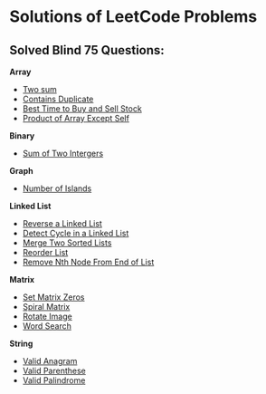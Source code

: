# Solutions of LeetCode Problems

## **Solved Blind 75 Questions:**

**Array**
- [Two sum](https://leetcode.com/problems/two-sum/)
- [Contains Duplicate](https://leetcode.com/problems/contains-duplicate/)
- [Best Time to Buy and Sell Stock](https://leetcode.com/problems/best-time-to-buy-and-sell-stock/)
- [Product of Array Except Self](https://leetcode.com/problems/product-of-array-except-self/)

**Binary**
- [Sum of Two Intergers](https://leetcode.com/problems/sum-of-two-integers/)

**Graph**
- [Number of Islands](https://leetcode.com/problems/number-of-islands/)

**Linked List**
- [Reverse a Linked List](https://leetcode.com/problems/reverse-linked-list/)
- [Detect Cycle in a Linked List](https://leetcode.com/problems/linked-list-cycle/)
- [Merge Two Sorted Lists](https://leetcode.com/problems/merge-two-sorted-lists/)
- [Reorder List](https://leetcode.com/problems/reorder-list/)
- [Remove Nth Node From End of List](https://leetcode.com/problems/remove-nth-node-from-end-of-list/)

**Matrix**
- [Set Matrix Zeros](https://leetcode.com/problems/set-matrix-zeroes/)
- [Spiral Matrix](https://leetcode.com/problems/spiral-matrix/)
- [Rotate Image](https://leetcode.com/problems/rotate-image/)
- [Word Search](https://leetcode.com/problems/word-search/)

**String**
- [Valid Anagram](https://leetcode.com/problems/valid-anagram/)
- [Valid Parenthese](https://leetcode.com/problems/valid-parentheses/)
- [Valid Palindrome](https://leetcode.com/problems/valid-palindrome/)
